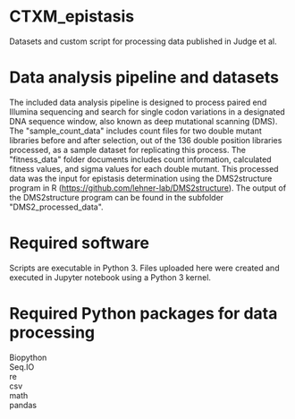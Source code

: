 # CTXM_epistasis
Datasets and custom script for processing data published in Judge et al. 

# Data analysis pipeline and datasets
The included data analysis pipeline is designed to process paired end Illumina sequencing and search for single codon variations in a designated DNA sequence window, also known as deep mutational scanning (DMS).
The "sample_count_data" includes count files for two double mutant libraries before and after selection, out of the 136 double position libraries processed, as a sample dataset for replicating this process.
The "fitness_data" folder documents includes count information, calculated fitness values, and sigma values for each double mutant. This processed data was the input for epistasis determination using the DMS2structure program in R (https://github.com/lehner-lab/DMS2structure). The output of the DMS2structure program can be found in the subfolder "DMS2_processed_data".

# Required software
Scripts are executable in Python 3. Files uploaded here were created and executed in Jupyter notebook using a Python 3 kernel.

# Required Python packages for data processing
Biopython  
Seq.IO  
re  
csv  
math  
pandas  

